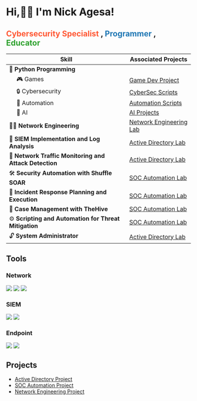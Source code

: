 # Hi,👋🏽 I'm Nick Agesa!
<h2>
  <a href="https://www.linkedin.com/in/nickson-adamson-93512b122/" style="text-decoration: none; color: #ff5733;">Cybersecurity Specialist</a> ,
  <a href="https://github.com/nickagesa/nickagesa/blob/main/README.md" style="text-decoration: none; color: #1f77b4;">Programmer</a> , 
  <a href="https://github.com/nickagesa/nickagesa/blob/main/README.md" style="text-decoration: none; color: #2ca02c;">Educator</a>
</h2>

| Skill                                         | Associated Projects |
|-----------------------------------------------|----------------------------|
| 🐍 **Python Programming**                     |  |
| &emsp; 🎮 Games                               | [Game Dev Project](#) |
| &emsp; 🔒 Cybersecurity                       | [CyberSec Scripts](#) |
| &emsp; 🤖 Automation                          | [Automation Scripts](#) |
| &emsp; 🧠 AI                                  | [AI Projects](#) |
| 👨‍💻 **Network Engineering**                | <a href= "https://github.com/nickagesa/Network-Engineering-Lab/blob/main/README.md"> Network Engineering Lab </a> |
| 🧾 **SIEM Implementation and Log Analysis**   | <a href="https://github.com/nickagesa/Active-Directory-Lab">Active Directory Lab</a> |
| 🔎 **Network Traffic Monitoring and Attack Detection** | <a href="https://github.com/nickagesa/Active-Directory-Lab">Active Directory Lab</a> |
| 🛠️ **Security Automation with Shuffle SOAR**  | <a href="https://github.com/nickagesa/SOC-Automation-Lab/blob/main/README.md">SOC Automation Lab</a> |
| 🚨 **Incident Response Planning and Execution** | <a href="https://github.com/nickagesa/SOC-Automation-Lab/blob/main/README.md">SOC Automation Lab</a> |
| 📝 **Case Management with TheHive**           | <a href="https://github.com/nickagesa/SOC-Automation-Lab/blob/main/README.md">SOC Automation Lab</a> |
| ⚙️ **Scripting and Automation for Threat Mitigation** | <a href="https://github.com/nickagesa/SOC-Automation-Lab/blob/main/README.md">SOC Automation Lab</a> |
| 🔓 **System Administrator**                   | <a href="https://github.com/nickagesa/Active-Directory-Lab">Active Directory Lab</a> |


## Tools

### Network
<div>
    <img src="https://img.shields.io/badge/-Wireshark-1679A7?&style=for-the-badge&logo=Wireshark&logoColor=white" />
    <img src="https://img.shields.io/badge/-Suricata-EF3B2D?&style=for-the-badge&logo=Suricata&logoColor=white" />
    <img src="https://img.shields.io/badge/-pfSense-394B92?&style=for-the-badge&logo=pfSense&logoColor=white" />
</div>

### SIEM
<div>
    <img src="https://img.shields.io/badge/-Wazuh-326CE5?&style=for-the-badge&logo=Wazuh&logoColor=white" />
    <img src="https://img.shields.io/badge/-Splunk-000000?&style=for-the-badge&logo=Splunk&logoColor=white" />
</div>


### Endpoint
<div>
    <img src="https://img.shields.io/badge/-Microsoft_Defender_for_Endpoint-00A4EF?&style=for-the-badge&logo=Microsoft&logoColor=white" />
    <img src="https://img.shields.io/badge/-Velociraptor-4B275F?&style=for-the-badge&logo=Velociraptor&logoColor=white" />
</div>


## Projects
- <a href="https://github.com/nickagesa/Active-Directory-Lab">Active Directory Project</a>
- <a href="https://github.com/nickagesa/SOC-Automation-Lab/blob/main/README.md">SOC Automation Project</a>
- <a href= "https://github.com/nickagesa/Network-Engineering-Lab/blob/main/README.md"> Network Engineering Project </a>
